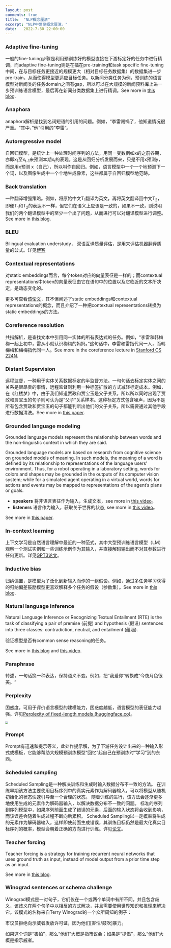 ```yaml
---
layout: post
comments: true
title:  "NLP概念厘清"
excerpt: "NLP中常见概念厘清。"
date:   2022-7-30 22:00:00
---
```


### Adaptive fine-tuning

一般的fine-tuning步骤是利用预训练好的模型直接在下游标定好的任务中进行精调，而adaptive fine-tuning则是在插在pre-training和task specific fine-tuning中间，在与目标任务更接近的规模更大（相对目标任务数据集）的数据集进一步pre-train，从而使得模型更适应目标任务。以新闻分类任务为例，预训练的语言模型对新闻类的任务domain之间有gap，所以可以在大规模的新闻预料库上进一步预训练语言模型，最后再在新闻分类数据集上进行精调。See more in [this blog](https://ruder.io/recent-advances-lm-fine-tuning/).

### Anaphora

anaphora解析是找到名词短语的引用的问题。例如，“李雷闯祸了，他知道情况很严重。“其中，”他“引用的”李雷“。

### Autoregressive model

自回归模型，是统计上一种处理时间序列的方法，用同一变数例如x的之前各期，亦即x<sub>1</sub>至x<sub>t-1</sub>来预测本期x<sub>t</sub>的表现。这是从回归分析发展而来，只是不用x预测y，而是用x预测 x（自己），所以叫作自回归。例如，语言模型中一个一个地预测下一个词，以及图像生成中一个个地生成像素，这些都属于自回归模型地范畴。

### Back translation

一种翻译增强策略。例如，将原始中文T<sub>1</sub>翻译为英文，再将英文翻译回中文T<sub>2</sub>，即便T<sub>1</sub>和T<sub>2</sub>的表达不一样，但它们在语义上应该是一致的，如果不一致，则说明我们的两个翻译模型中的至少一个出了问题，从而进行可以对翻译模型进行调整。See more in [this blog](https://www.pactranz.com/back-translation/).

### BLEU

Bilingual evaluation understudy， 双语互译质量评估，是用来评估机器翻译质量的公式。详见[博客](https://www.cnblogs.com/jiangxinyang/p/10523585.html)

### Contextual representations

对static embeddings而言，每个token对应的向量表征是一样的；而contextual representations中token的向量表征由它在语句中的位置以及它临近的文本所决定，是动态变化的。

更多可查看[该论文](https://www.researchgate.net/publication/352244395_Obtaining_Better_Static_Word_Embeddings_Using_Contextual_Embedding_Models)，其不但阐述了static embeddings和contextual representations的概念，而且介绍了一种把contextual representations转换为static embeddings的方法。

### Coreference resolution

共指解析，是查找文本中引用同一实体的所有表达式的任务。例如，“李雷和韩梅梅一起上初中，雷从小就认识梅梅的妈妈。”这句话中，李雷和雷指代同一人，而韩梅梅和梅梅指代同一人。See more in the coreference lecture in [Stanford CS 224N](http://web.stanford.edu/class/cs224n/).

### Distant Supervision

远程监督，一种用于实体关系数据标定的半监督方法。一句句话去标定实体之间的关系是很昂贵的事情，远程监督则利用一种标签扩散的方式减轻标定成本。例如，在《红楼梦》中，由于我们知道贾政和贾宝玉是父子关系，所以所以同时出现了贾政和贾宝玉的句子则可认为是”父子“关系样本。这种标定方式包含噪声，因为不是所有包含贾政和贾宝玉的句子都能判断出他们的父子关系，所以需要通过其他手段进行数据清洗。See more in [this paper](https://aclanthology.org/P09-1113.pdf).

### Grounded language modeling

Grounded language models represent the relationship between words and the non-linguistic context in which they are said.

Grounded language models are based on research from cognitive science on grounded models  of meaning. In such models, the meaning of  a word is defined by its relationship to representations of the language users’ environment. Thus,  for a robot operating in a laboratory setting, words  for colors and shapes may be grounded in the outputs of its computer vision system; while for a simulated agent operating  in a virtual world, words for actions and events  may be mapped to representations of the agent’s  plans or goals. 

- **speakers** 将非语言表征作为输入，生成文本，see more in [this video](https://www.bilibili.com/video/BV1tT4y1m7iP?p=28&vd_source=c962a36153a0b9bf09d87939f5df9c99)。
- **listeners** 语言作为输入，获取关于世界的状态, see more in [this video](https://www.bilibili.com/video/BV1tT4y1m7iP?p=29&spm_id_from=pageDriver&vd_source=c962a36153a0b9bf09d87939f5df9c99)。

See more in [this paper](https://www.media.mit.edu/cogmac/publications/ACL-08.pdf).

### In-context learning

上下文学习是自然语言理解中最近的一种范式，其中大型预训练语言模型（LM）观察一个测试实例和一些训练示例作为其输入，并直接解码输出而不对其参数进行任何更新。详见[GPT3论文](https://arxiv.org/abs/2005.14165)。

### Inductive bias

归纳偏置，是模型为了泛化到新输入而作的一组假设。例如，通过多任务学习获得的归纳偏差鼓励模型更喜欢解释多个任务的假设（参数集）。See more in [this blog](https://ruder.io/emnlp-2018-highlights/).

### Natural language inference

Natural Language Inference or Recognizing Textual Entailment (RTE) is the task of classifying a pair of premise (前提) and hypothesis (假设) sentences into three classes: contradiction, neutral, and entailment (蕴涵). 

验证模型是否有common sense reasoning的任务。

See more in [this blog](https://microsoft.github.io/nlp-recipes/examples/entailment/) and [this video](https://www.bilibili.com/video/BV1tT4y1m7iP?p=33&spm_id_from=pageDriver&vd_source=c962a36153a0b9bf09d87939f5df9c99).

### Paraphrase

转述，一句话换一种表达，保持语义不变。例如，把”我爱你“转换成”今夜月色很美。“

### Perplexity

困惑度，可用于评价语言模型的建模能力，困惑度越低，语言模型的表征能力越强。详见[Perplexity of fixed-length models (huggingface.co)](https://huggingface.co/docs/transformers/perplexity)。

<img src="/assets/ppl.png" style="zoom:50%;">

### Prompt

Prompt有迅速和提示等义，此处作提示解，为了下游任务设计出来的一种输入形式或模板，它能够帮助大规模预训练模型“回忆”起自己在预训练时“学习”到的东西。

### Scheduled sampling

Scheduled Sampling是一种解决训练和生成时输入数据分布不一致的方法。 在训练早期该方法主要使用目标序列中的真实元素作为解码器输入，可以将模型从随机初始化的状态快速引导至一个合理的状态。 随着训练的进行，该方法会逐渐更多地使用生成的元素作为解码器输入，以解决数据分布不一致的问题。 标准的序列到序列模型中，如果序列前面生成了错误的元素，后面的输入状态将会收到影响，而该误差会随着生成过程不断向后累积。 Scheduled Sampling以一定概率将生成的元素作为解码器输入，这样即使前面生成错误，其训练目标仍然是最大化真实目标序列的概率，模型会朝着正确的方向进行训练。详见[论文](https://arxiv.org/abs/1506.03099)。

### Teacher forcing 

Teacher forcing is a strategy for training recurrent neural networks that uses ground truth as input, instead of model output from a prior time step as an input.

See more in [this blog](https://machinelearningmastery.com/teacher-forcing-for-recurrent-neural-networks/).

### Winograd sentences or schema challenge

Winograd模式是一对句子，它们仅在一个或两个单词中有所不同，并且包含歧义，该歧义在两个句子中以相反的方式解决，并且需要使用世界知识和推理来解决它。该模式的名称来自Terry Winograd的一个众所周知的例子：

市议员拒绝向示威者发放许可证，因为他们[害怕/鼓吹]暴力。

如果这个词是“害怕”，那么“他们”大概是指市议会；如果是“提倡”，那么“他们”大概是指示威者。



